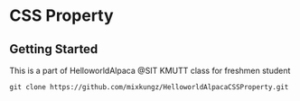 # CSS Property
## Getting Started
This is a part of HelloworldAlpaca @SIT KMUTT class for freshmen student
```
git clone https://github.com/mixkungz/HelloworldAlpacaCSSProperty.git
```
